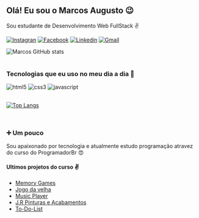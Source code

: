 
## Olá! Eu sou o Marcos Augusto 😉
Sou estudante de Desenvolvimento Web FullStack ✌️

[![Instagran](https://img.shields.io/badge/Instagram-E4405F?border_radiusstyle=for-the-badge&logo=instagram&logoColor=white)](https://www.instagram.com/marco_snow_/) [![Facebook](https://img.shields.io/badge/Facebook-1877F2?border_radiusstyle=for-the-badge&logo=facebook&logoColor=white)](https://www.facebook.com/gmarcos.augusto/) [![Linkedin](	https://img.shields.io/badge/LinkedIn-0077B5?border_radiusstyle=for-the-badge&logo=linkedin&logoColor=white=)](https://www.linkedin.com/in/marcos-exe//) [![Gmail](https://img.shields.io/badge/Gmail-D14836?border_radiusstyle=for-the-badge&logo=gmail&logoColor=white)](Gmarcos.augusto@gmail.com)


![Marcos GitHub stats](https://github-readme-stats.vercel.app/api?username=Marcos-Augusto-exe&show_icons=true&theme=dark)
<br/><br/>


### Tecnologias que eu uso no meu dia a dia 🔧
<div style="display: inline_block">
<img aling="center" alt="html5" src="https://img.shields.io/badge/HTML5-E34F26?border_radiusstyle=for-the-badge&logo=html5&logoColor=white"/> <img aling="center" alt="css3" src="https://img.shields.io/badge/CSS3-1572B6?border_radiusstyle=for-the-badge&logo=css3&logoColor=white"/> <img aling="center" alt="javascript" src="https://img.shields.io/badge/JavaScript-F7DF1E?border_radiussstyle=for-the-badge&logo=javascript&logoColor=black"/></div><br/>

[![Top Langs](https://github-readme-stats.vercel.app/api/top-langs/?username=Marcos-Augusto-exe&layout=compact&theme=dark)](https://github.com/anuraghazra/github-readme-stats)

<br/>

### ➕ Um pouco
Sou apaixonado por tecnologia e atualmente estudo programação atravez do curso do ProgramadorBr 😍

#### Ultimos projetos do curso ✌️ 

- [Memory Games](https://marcos-exe.github.io/Memory-Games/)<br/>
- [Jogo da velha](https://marcos-exe.github.io/Jogo-da-velha/)<br/>
- [Music Player](https://marcos-exe.github.io/Music-Player/)<br/>
- [J.R Pinturas e Acabamentos](https://marcos-exe.github.io/Site-JR-pinturas-e-Acabamentos)<br/>
- [To-Do-List](https://marcos-exe.github.io/To-Do-List/)<br/>

